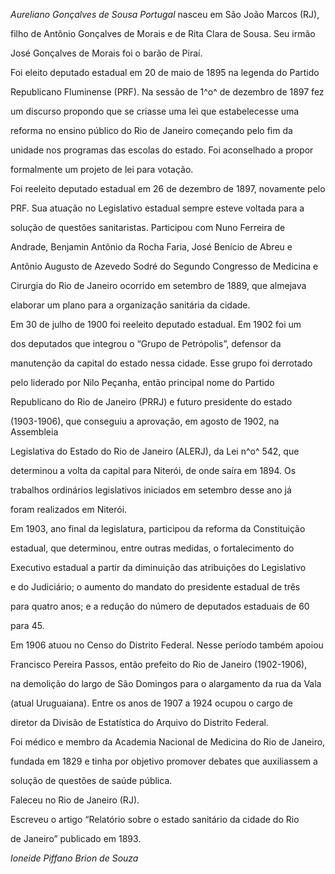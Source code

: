 

*Aureliano Gonçalves de Sousa Portugal* nasceu em São João Marcos (RJ),

filho de Antônio Gonçalves de Morais e de Rita Clara de Sousa. Seu irmão

José Gonçalves de Morais foi o barão de Piraí.



Foi eleito deputado estadual em 20 de maio de 1895 na legenda do Partido

Republicano Fluminense (PRF). Na sessão de 1^o^ de dezembro de 1897 fez

um discurso propondo que se criasse uma lei que estabelecesse uma

reforma no ensino público do Rio de Janeiro começando pelo fim da

unidade nos programas das escolas do estado. Foi aconselhado a propor

formalmente um projeto de lei para votação.



Foi reeleito deputado estadual em 26 de dezembro de 1897, novamente pelo

PRF. Sua atuação no Legislativo estadual sempre esteve voltada para a

solução de questões sanitaristas. Participou com Nuno Ferreira de

Andrade, Benjamin Antônio da Rocha Faria, José Benício de Abreu e

Antônio Augusto de Azevedo Sodré do Segundo Congresso de Medicina e

Cirurgia do Rio de Janeiro ocorrido em setembro de 1889, que almejava

elaborar um plano para a organização sanitária da cidade.



Em 30 de julho de 1900 foi reeleito deputado estadual. Em 1902 foi um

dos deputados que integrou o “Grupo de Petrópolis”, defensor da

manutenção da capital do estado nessa cidade. Esse grupo foi derrotado

pelo liderado por Nilo Peçanha, então principal nome do Partido

Republicano do Rio de Janeiro (PRRJ) e futuro presidente do estado

(1903-1906), que conseguiu a aprovação, em agosto de 1902, na Assembleia

Legislativa do Estado do Rio de Janeiro (ALERJ), da Lei n^o^ 542, que

determinou a volta da capital para Niterói, de onde saíra em 1894. Os

trabalhos ordinários legislativos iniciados em setembro desse ano já

foram realizados em Niterói.



Em 1903, ano final da legislatura, participou da reforma da Constituição

estadual, que determinou, entre outras medidas, o fortalecimento do

Executivo estadual a partir da diminuição das atribuições do Legislativo

e do Judiciário; o aumento do mandato do presidente estadual de três

para quatro anos; e a redução do número de deputados estaduais de 60

para 45.



Em 1906 atuou no Censo do Distrito Federal. Nesse período também apoiou

Francisco Pereira Passos, então prefeito do Rio de Janeiro (1902-1906),

na demolição do largo de São Domingos para o alargamento da rua da Vala

(atual Uruguaiana). Entre os anos de 1907 a 1924 ocupou o cargo de

diretor da Divisão de Estatística do Arquivo do Distrito Federal.



Foi médico e membro da Academia Nacional de Medicina do Rio de Janeiro,

fundada em 1829 e tinha por objetivo promover debates que auxiliassem a

solução de questões de saúde pública.



Faleceu no Rio de Janeiro (RJ).



Escreveu o artigo “Relatório sobre o estado sanitário da cidade do Rio

de Janeiro” publicado em 1893.



*Ioneide Piffano Brion de Souza*



